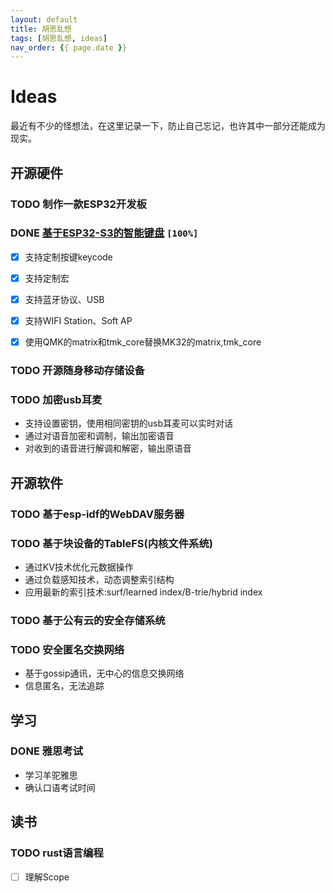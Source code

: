 ```yaml
---
layout: default
title: 胡思乱想
tags: [胡思乱想, ideas]
nav_order: {{ page.date }}
---
```



# Ideas

最近有不少的怪想法，在这里记录一下，防止自己忘记，也许其中一部分还能成为现实。


## 开源硬件


### TODO 制作一款ESP32开发板


### DONE [基于ESP32-S3的智能键盘](https://github.com/paul356/MK32) <code>[100%]</code>

-   [X] 支持定制按键keycode
-   [X] 支持定制宏
-   [X] 支持蓝牙协议、USB
-   [X] 支持WIFI Station、Soft AP
-   [X] 使用QMK的matrix和tmk\_core替换MK32的matrix,tmk\_core


### TODO 开源随身移动存储设备


### TODO 加密usb耳麦

-   支持设置密钥，使用相同密钥的usb耳麦可以实时对话
-   通过对语音加密和调制，输出加密语音
-   对收到的语音进行解调和解密，输出原语音


## 开源软件


### TODO 基于esp-idf的WebDAV服务器


### TODO 基于块设备的TableFS(内核文件系统)

-   通过KV技术优化元数据操作
-   通过负载感知技术，动态调整索引结构
-   应用最新的索引技术:surf/learned index/B-trie/hybrid index


### TODO 基于公有云的安全存储系统


### TODO 安全匿名交换网络

-   基于gossip通讯，无中心的信息交换网络
-   信息匿名，无法追踪


## 学习


### DONE 雅思考试

-   学习羊驼雅思
-   确认口语考试时间


## 读书


### TODO rust语言编程

-   [ ] 理解Scope
